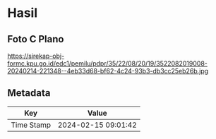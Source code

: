 # Hasil

## Foto C Plano

https://sirekap-obj-formc.kpu.go.id/edc1/pemilu/pdpr/35/22/08/20/19/3522082019008-20240214-221348--4eb33d68-bf62-4c24-93b3-db3cc25eb26b.jpg


## Metadata

| Key        | Value               |
| ---------- | ------------------- |
| Time Stamp | 2024-02-15 09:01:42 |



